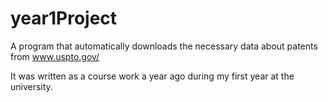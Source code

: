 # year1Project
A program that automatically downloads the necessary data about patents from www.uspto.gov/

It was written as a course work a year ago during my first year at the university.  
